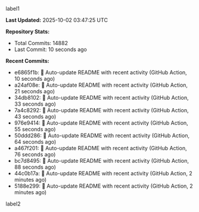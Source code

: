 
label1 
<!-- ACTIVITY_START -->
**Last Updated:** 2025-10-02 03:47:25 UTC

**Repository Stats:**
- Total Commits: 14882
- Last Commit: 10 seconds ago

**Recent Commits:**
- e6865f1b: 🤖 Auto-update README with recent activity (GitHub Action, 10 seconds ago)
- a24af08e: 🤖 Auto-update README with recent activity (GitHub Action, 21 seconds ago)
- 34db8102: 🤖 Auto-update README with recent activity (GitHub Action, 33 seconds ago)
- 7a4c8292: 🤖 Auto-update README with recent activity (GitHub Action, 43 seconds ago)
- 976e9414: 🤖 Auto-update README with recent activity (GitHub Action, 55 seconds ago)
- 50ddd286: 🤖 Auto-update README with recent activity (GitHub Action, 64 seconds ago)
- a467f201: 🤖 Auto-update README with recent activity (GitHub Action, 76 seconds ago)
- bc7d8495: 🤖 Auto-update README with recent activity (GitHub Action, 88 seconds ago)
- 44c0b17a: 🤖 Auto-update README with recent activity (GitHub Action, 2 minutes ago)
- 5188e299: 🤖 Auto-update README with recent activity (GitHub Action, 2 minutes ago)
<!-- ACTIVITY_END -->

label2
